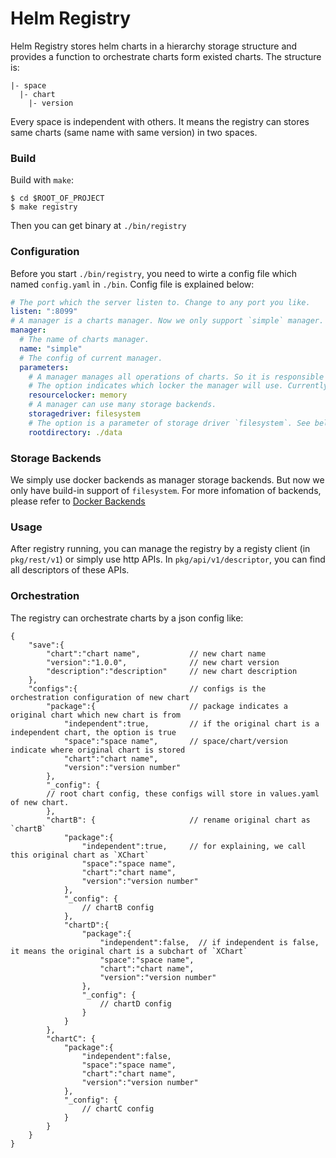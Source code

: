 # Helm Registry

Helm Registry stores helm charts in a hierarchy storage structure and provides a function to orchestrate charts form existed charts. The structure is:  
```
|- space  
  |- chart  
    |- version  
```
Every space is independent with others. It means the registry can stores same charts (same name with same version) in two spaces.

### Build
Build with `make`:
```
$ cd $ROOT_OF_PROJECT
$ make registry
```
Then you can get binary at `./bin/registry`


### Configuration
Before you start `./bin/registry`, you need to wirte a config file which named `config.yaml` in `./bin`.
Config file is explained below:
```yaml
# The port which the server listen to. Change to any port you like.
listen: ":8099"
# A manager is a charts manager. Now we only support `simple` manager.
manager: 
  # The name of charts manager.
  name: "simple"
  # The config of current manager.
  parameters: 
    # A manager manages all operations of charts. So it is responsible for sync read and write operationgs.
    # The option indicates which locker the manager will use. Currently we provide a `memory` locker.
    resourcelocker: memory
    # A manager can use many storage backends. 
    storagedriver: filesystem
    # The option is a parameter of storage driver `filesystem`. See below `Storage Backends`
    rootdirectory: ./data
```

### Storage Backends
We simply use docker backends as manager storage backends. But now we only have build-in support of `filesystem`.
For more infomation of backends, please refer to [Docker Backends](https://docs.docker.com/registry/storage-drivers/)


### Usage
After registry running, you can manage the registry by a registy client (in `pkg/rest/v1`) or simply use http APIs.
In `pkg/api/v1/descriptor`, you can find all descriptors of these APIs.

### Orchestration
The registry can orchestrate charts by a json config like:
```
{
    "save":{                             
        "chart":"chart name",           // new chart name
        "version":"1.0.0",              // new chart version  
        "description":"description"     // new chart description
    },
    "configs":{                         // configs is the orchestration configuration of new chart
        "package":{                     // package indicates a original chart which new chart is from
            "independent":true,         // if the original chart is a independent chart, the option is true
            "space":"space name",       // space/chart/version indicate where original chart is stored
            "chart":"chart name",       
            "version":"version number"  
        },
        "_config": {                   	
        // root chart config, these configs will store in values.yaml of new chart.
        },
        "chartB": {                     // rename original chart as `chartB`
            "package":{
                "independent":true,     // for explaining, we call this original chart as `XChart`
                "space":"space name",
                "chart":"chart name",
                "version":"version number"
            },
            "_config": {
                // chartB config
            },
            "chartD":{
                "package":{
                    "independent":false,  // if independent is false, it means the original chart is a subchart of `XChart`
                    "space":"space name",
                    "chart":"chart name",
                    "version":"version number"
                },
                "_config": {
                    // chartD config
                }
            }
        },
        "chartC": {
            "package":{
                "independent":false,
                "space":"space name",
                "chart":"chart name",
                "version":"version number"
            },
            "_config": {
                // chartC config
            }
        }
    }
}

```


